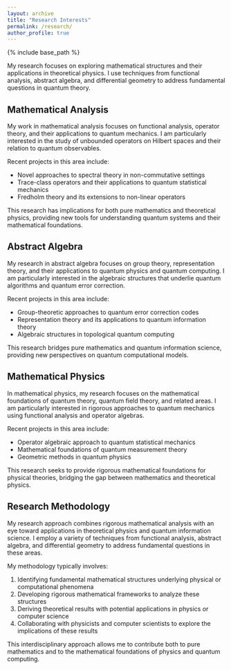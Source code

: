 ```yaml
---
layout: archive
title: "Research Interests"
permalink: /research/
author_profile: true
---
```


{% include base_path %}

My research focuses on exploring mathematical structures and their applications in theoretical physics. I use techniques from functional analysis, abstract algebra, and differential geometry to address fundamental questions in quantum theory.

## Mathematical Analysis

My work in mathematical analysis focuses on functional analysis, operator theory, and their applications to quantum mechanics. I am particularly interested in the study of unbounded operators on Hilbert spaces and their relation to quantum observables.

Recent projects in this area include:
- Novel approaches to spectral theory in non-commutative settings
- Trace-class operators and their applications to quantum statistical mechanics
- Fredholm theory and its extensions to non-linear operators

This research has implications for both pure mathematics and theoretical physics, providing new tools for understanding quantum systems and their mathematical foundations.

## Abstract Algebra

My research in abstract algebra focuses on group theory, representation theory, and their applications to quantum physics and quantum computing. I am particularly interested in the algebraic structures that underlie quantum algorithms and quantum error correction.

Recent projects in this area include:
- Group-theoretic approaches to quantum error correction codes
- Representation theory and its applications to quantum information theory
- Algebraic structures in topological quantum computing

This research bridges pure mathematics and quantum information science, providing new perspectives on quantum computational models.

## Mathematical Physics

In mathematical physics, my research focuses on the mathematical foundations of quantum theory, quantum field theory, and related areas. I am particularly interested in rigorous approaches to quantum mechanics using functional analysis and operator algebras.

Recent projects in this area include:
- Operator algebraic approach to quantum statistical mechanics
- Mathematical foundations of quantum measurement theory
- Geometric methods in quantum physics

This research seeks to provide rigorous mathematical foundations for physical theories, bridging the gap between mathematics and theoretical physics.

## Research Methodology

My research approach combines rigorous mathematical analysis with an eye toward applications in theoretical physics and quantum information science. I employ a variety of techniques from functional analysis, abstract algebra, and differential geometry to address fundamental questions in these areas.

My methodology typically involves:
1. Identifying fundamental mathematical structures underlying physical or computational phenomena
2. Developing rigorous mathematical frameworks to analyze these structures
3. Deriving theoretical results with potential applications in physics or computer science
4. Collaborating with physicists and computer scientists to explore the implications of these results

This interdisciplinary approach allows me to contribute both to pure mathematics and to the mathematical foundations of physics and quantum computing.